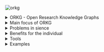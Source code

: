 

![orkg](https://user-images.githubusercontent.com/45356497/200836950-43cad4f3-95b3-42b4-adc0-3a2a8095ec27.svg)

<details>
<summary> ORKG -  Open Research Knowledge Graphs </summary>
    
#### The Organization

The ORKG is a Organisation with the goal to make scientific papers better findable. 
ORKG achieves this by structuring the research papers using Knowledge Graphs.
This also makes it easier to peer review a paper.
THE ORKG uses RDF as as Base for Knowledge Graph Development.

#### Funding

The ORKG receives funding through grants from the European Research Council (ERC).

#### Overview of the History of ORKG 

https://orkg.org/about/11/History 

#### Gitlab

-ORKG has a  Open Source Gitlab with a lot of information to their Natural Language Processing algorithms, Back- Frontend Information, Special Feature for Covid-19, Ontology and more.

</details>
<details>
    <summary> Main focus of ORKG </summary>

### The Problem
- The science community has communicated the same way since its upcoming.
- Approximately 2,5 million scientific articles are published yearly
- Because of missing structure, researchers cant find relevant papers. (Research flood)

- Causes a scientific crisis:
    - Results can't be reproduced
    - Lack of peer reviewed papers
    - Even in small science field peers drown in a information flood
    - Ultimalely the loss of knowledge occurs
    
### The Solution
    
- "The ORKG makes scientific knowledge human- and machine-actionable and thus enables completely new ways of machine assistance."

- This makes finding the right papers easier and creates more opportuninty for comparisons and reviews.
- Using ORGK, researchers can explore more knowledge and share results over different disciplines.

### Other Activities
	
#### Workshops

- ORKG offers Workshops with topics like:
    - Front- Backend developments
    - Beyond research data infrastructures - exploiting artificial & crowd intelligence for building research knowledge graphs
    - Ontology-driven Research in Material Science
    - And many more
    
#### Events
	
 - ORKG joins and hosts webinars as well as live events with speakers 
</details>






<details>

<summary>Problems in sience</summary>

### - science papers haven't changed over many years. Science is still today mostly on pdfs, which are really bad for machines to read.
### - reproducibility is very low
### - root cause: its hard to communicate with other scientists

	
![meme_works_on_my_machine](https://user-images.githubusercontent.com/45356497/200833852-02d2cb88-1d1b-4a20-92dd-09abe1a7b85a.jpeg)

	


</details>

 <details>
<summary>Benefits for the individual</summary>

### - contribute to building a knowledge base for science 
	
	
### - gain visibilty
	
	
### - provide a key service to your community
	
	
### - convince peer-reviewrs
	
	
### - get qualitative feedback
	
	
### - get cited
  </details>
  
<details>

<summary>Tools</summary>

import:
  - contribution editor
  - csv import
  - survey table import
  - templates

export:
  - REST API
  - Python package
  - SPQARQL endpoint
  - RDF Dump
  
  </details>
  
  
<details>
<summary>Examples</summary>

non technical ways:
- https://orkg.org/contribution-editor?contributions=R3053,R3061,R3044

techincal ways:

for eaxample work with python:
- https://gitlab.com/TIBHannover/orkg/orkg-notebooks
- use sparl syntax:
https://orkg.org/sparql/?help=views#PREFIX%20orkgp%3A%20%3Chttp%3A%2F%2Forkg.org%2Forkg%2Fpredicate%2F%3E%0APREFIX%20orkgc%3A%20%3Chttp%3A%2F%2Forkg.org%2Forkg%2Fclass%2F%3E%0APREFIX%20orkgr%3A%20%3Chttp%3A%2F%2Forkg.org%2Forkg%2Fresource%2F%3E%0Aselect%20%3Ftest%20%3Ftest_2%0Awhere%20%7B%0A%3Ftest_2%20orkgp%3AP5%20%3Ftest%7D%20LIMIT%20100


  </details>
  
  
  




  
  
  
  




